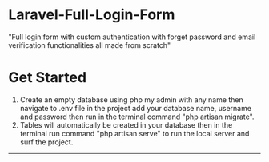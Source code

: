 # Laravel-Full-Login-Form
"Full login form with custom authentication with forget password and email verification functionalities all made from scratch"
# Get Started
1) Create an empty database using php my admin with any name then navigate to .env file in the project add your database name, username and password then run in the terminal command "php artisan migrate". <br>
2) Tables will automatically be created in your database then in the terminal run command "php artisan serve" to run the local server and surf the project.
<hr>
